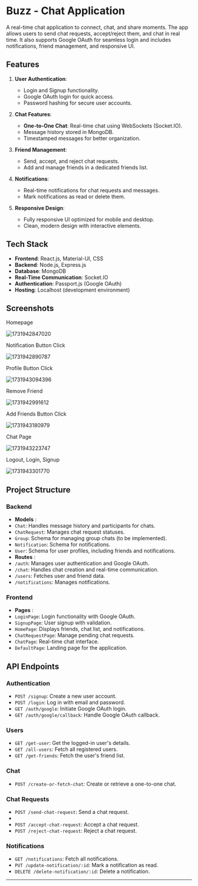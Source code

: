 # Buzz - Chat Application

A real-time chat application to connect, chat, and share moments. The app allows users to send chat requests, accept/reject them, and chat in real time. It also supports Google OAuth for seamless login and includes notifications, friend management, and responsive UI.

## Features

1. **User Authentication**:

   - Login and Signup functionality.
   - Google OAuth login for quick access.
   - Password hashing for secure user accounts.
2. **Chat Features**:

   - **One-to-One Chat**: Real-time chat using WebSockets (Socket.IO).
   - Message history stored in MongoDB.
   - Timestamped messages for better organization.
3. **Friend Management**:

   - Send, accept, and reject chat requests.
   - Add and manage friends in a dedicated friends list.
4. **Notifications**:

   - Real-time notifications for chat requests and messages.
   - Mark notifications as read or delete them.
5. **Responsive Design**:

   - Fully responsive UI optimized for mobile and desktop.
   - Clean, modern design with interactive elements.

## Tech Stack

- **Frontend**: React.js, Material-UI, CSS
- **Backend**: Node.js, Express.js
- **Database**: MongoDB
- **Real-Time Communication**: Socket.IO
- **Authentication**: Passport.js (Google OAuth)
- **Hosting**: Localhost (development environment)

## Screenshots

Homepage

![1731942847020](image/README/1731942847020.png)

Notification Button Click

![1731942890787](image/README/1731942890787.png)

Profile Button Click

![1731943094396](image/README/1731943094396.png)

Remove Friend

![1731942991612](image/README/1731942991612.png)

Add Friends Button Click

![1731943180979](image/README/1731943180979.png)

Chat Page

![1731943223747](image/README/1731943223747.png)

Logout, Login, Signup

![1731943301770](image/README/1731943301770.png)

## Project Structure

### Backend

* **Models** :
* `Chat`: Handles message history and participants for chats.
* `ChatRequest`: Manages chat request statuses.
* `Group`: Schema for managing group chats (to be implemented).
* `Notification`: Schema for notifications.
* `User`: Schema for user profiles, including friends and notifications.
* **Routes** :
* `/auth`: Manages user authentication and Google OAuth.
* `/chat`: Handles chat creation and real-time communication.
* `/users`: Fetches user and friend data.
* `/notifications`: Manages notifications.

### Frontend

* **Pages** :
* `LoginPage`: Login functionality with Google OAuth.
* `SignupPage`: User signup with validation.
* `HomePage`: Displays friends, chat list, and notifications.
* `ChatRequestPage`: Manage pending chat requests.
* `ChatPage`: Real-time chat interface.
* `DefaultPage`: Landing page for the application.

## API Endpoints

### Authentication

* `POST /signup`: Create a new user account.
* `POST /login`: Log in with email and password.
* `GET /auth/google`: Initiate Google OAuth login.
* `GET /auth/google/callback`: Handle Google OAuth callback.

### Users

* `GET /get-user`: Get the logged-in user's details.
* `GET /all-users`: Fetch all registered users.
* `GET /get-friends`: Fetch the user's friend list.

### Chat

* `POST /create-or-fetch-chat`: Create or retrieve a one-to-one chat.

### Chat Requests

* `POST /send-chat-request`: Send a chat request.
* 
* `POST /accept-chat-request`: Accept a chat request.
* `POST /reject-chat-request`: Reject a chat request.

### Notifications

* `GET /notifications`: Fetch all notifications.
* `PUT /update-notification/:id`: Mark a notification as read.
* `DELETE /delete-notification/:id`: Delete a notification.

---
